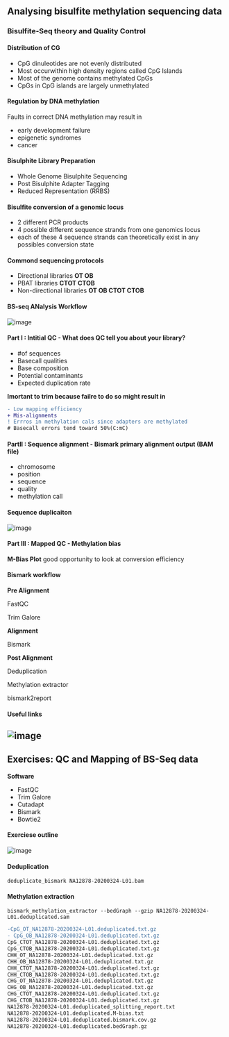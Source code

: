 ## Analysing bisulfite methylation sequencing data

### Bisulfite-Seq theory and Quality Control

#### Distribution of CG
- CpG dinuleotides are not evenly distributed
- Most occurwithin high density regions called CpG Islands
- Most of the genome contains methylated CpGs
- CpGs in CpG islands are largely unmethylated

#### Regulation by DNA methylation
Faults in correct DNA methylation may result in
- early development failure
- epigenetic syndromes
- cancer

#### Bisulphite Library Preparation
- Whole Genome Bisulphite Sequencing
- Post Bisulphite Adapter Tagging
- Reduced Representation (RRBS)

#### Bisulfite conversion of a genomic locus
- 2 different PCR products
- 4 possible different sequence strands from one genomics locus
- each of these 4 sequence strands can theoretically exist in any possibles conversion state

#### Commond sequencing protocols
- Directional libraries **OT OB**
- PBAT libraries **CTOT CTOB**
- Non-directional libraries **OT OB CTOT CTOB**

#### BS-seq ANalysis Workflow
![image](https://user-images.githubusercontent.com/104820908/168039076-dd98c6a0-d9cd-4945-9955-303ee542926b.png)

#### Part I : Intitial QC - What does QC tell you about your library?
- #of sequences
- Basecall qualities
- Base composition
- Potential contaminants
- Expected duplication rate

**Imortant to trim because failre to do so might result in**
``` diff
- Low mapping efficiency
+ Mis-alignments
! Errros in methylation cals since adapters are methylated
# Basecall errors tend toward 50%(C:mC)
```
#### PartII : Sequence alignment - Bismark primary alignment output (BAM file)
- chromosome
- position
- sequence
- quality
- methylation call

#### Sequence duplicaiton
![image](https://user-images.githubusercontent.com/104820908/168040635-372105e8-0f71-43a4-a79e-034fc6f0ddbb.png)

#### Part III : Mapped QC - Methylation bias
**M-Bias Plot** good opportunity to look at conversion efficiency

#### Bismark workflow
**Pre Alignment**

FastQC

Trim Galore

**Alignment**

Bismark

**Post Alignment**

Deduplication

Methylation extractor

bismark2report

#### Useful links

![image](https://user-images.githubusercontent.com/104820908/168083820-653504ac-5f31-435f-9f89-abd9ce41d432.png)
---

## Exercises: QC and Mapping of BS-Seq data
**Software**
- FastQC
- Trim Galore
- Cutadapt
- Bismark
- Bowtie2

#### Exerciese outline
![image](https://user-images.githubusercontent.com/104820908/168051685-d9f0fa4e-8158-4f5f-96ca-9b27ec694bf7.png)

#### Deduplication
```
deduplicate_bismark NA12878-20200324-L01.bam
```
#### Methylation extraction
```
bismark_methylation_extractor --bedGraph --gzip NA12878-20200324-L01.deduplicated.sam
```

```diff
-CpG_OT_NA12878-20200324-L01.deduplicated.txt.gz
- CpG_OB_NA12878-20200324-L01.deduplicated.txt.gz
CpG_CTOT_NA12878-20200324-L01.deduplicated.txt.gz
CpG_CTOB_NA12878-20200324-L01.deduplicated.txt.gz
CHH_OT_NA12878-20200324-L01.deduplicated.txt.gz
CHH_OB_NA12878-20200324-L01.deduplicated.txt.gz
CHH_CTOT_NA12878-20200324-L01.deduplicated.txt.gz
CHH_CTOB_NA12878-20200324-L01.deduplicated.txt.gz
CHG_OT_NA12878-20200324-L01.deduplicated.txt.gz
CHG_OB_NA12878-20200324-L01.deduplicated.txt.gz
CHG_CTOT_NA12878-20200324-L01.deduplicated.txt.gz
CHG_CTOB_NA12878-20200324-L01.deduplicated.txt.gz
NA12878-20200324-L01.deduplicated_splitting_report.txt
NA12878-20200324-L01.deduplicated.M-bias.txt
NA12878-20200324-L01.deduplicated.bismark.cov.gz
NA12878-20200324-L01.deduplicated.bedGraph.gz
```
